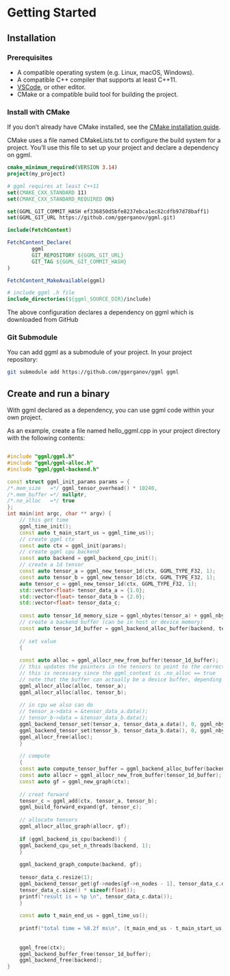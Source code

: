 # Getting Started

## Installation

### Prerequisites

- A compatible operating system (e.g. Linux, macOS, Windows).
- A compatible C++ compiler that supports at least C++11.
- [VSCode](https://code.visualstudio.com/), or other editor.
- CMake or a compatible build tool for building the project.

### Install with CMake

If you don’t already have CMake installed, see the [CMake installation guide](https://cmake.org/resources).

CMake uses a file named CMakeLists.txt to configure the build system for a project. You’ll use this file to set up your
project and declare a dependency on ggml.

```cmake
cmake_minimum_required(VERSION 3.14)
project(my_project)

# ggml requires at least C++11
set(CMAKE_CXX_STANDARD 11)
set(CMAKE_CXX_STANDARD_REQUIRED ON)

set(GGML_GIT_COMMIT_HASH ef336850d5bfe8237ebca1ec82cdfb97d78baff1)
set(GGML_GIT_URL https://github.com/ggerganov/ggml.git)

include(FetchContent)

FetchContent_Declare(
        ggml
        GIT_REPOSITORY ${GGML_GIT_URL}
        GIT_TAG ${GGML_GIT_COMMIT_HASH}
)

FetchContent_MakeAvailable(ggml)

# include ggml .h file
include_directories(${ggml_SOURCE_DIR}/include)
```

The above configuration declares a dependency on ggml which is downloaded from GitHub

### Git Submodule

You can add ggml as a submodule of your project. In your project repository:

```bash
git submodule add https://github.com/ggerganov/ggml ggml
```

## Create and run a binary

With ggml declared as a dependency, you can use ggml code within your own project.

As an example, create a file named hello_ggml.cpp in your project directory with the following contents:

```c++

#include "ggml/ggml.h"
#include "ggml/ggml-alloc.h"
#include "ggml/ggml-backend.h"

const struct ggml_init_params params = {
/*.mem_size   =*/ ggml_tensor_overhead() * 10240,
/*.mem_buffer =*/ nullptr,
/*.no_alloc   =*/ true
};
int main(int argc, char ** argv) {
    // this get time
    ggml_time_init();
    const auto t_main_start_us = ggml_time_us();
    // create ggml ctx
    const auto ctx = ggml_init(params);
    // create ggml cpu backend
    const auto backend = ggml_backend_cpu_init();
    // create a 1d tensor
    const auto tensor_a = ggml_new_tensor_1d(ctx, GGML_TYPE_F32, 1);
    const auto tensor_b = ggml_new_tensor_1d(ctx, GGML_TYPE_F32, 1);
    auto tensor_c = ggml_new_tensor_1d(ctx, GGML_TYPE_F32, 1);
    std::vector<float> tensor_data_a = {1.0};
    std::vector<float> tensor_data_b = {2.0};
    std::vector<float> tensor_data_c;
    
    const auto tensor_1d_memory_size = ggml_nbytes(tensor_a) + ggml_nbytes(tensor_b);
    // create a backend buffer (can be in host or device memory)
    const auto tensor_1d_buffer = ggml_backend_alloc_buffer(backend, tensor_1d_memory_size + 256);
    
    // set value
    {
    
    const auto alloc = ggml_allocr_new_from_buffer(tensor_1d_buffer);
    // this updates the pointers in the tensors to point to the correct location in the buffer
    // this is necessary since the ggml_context is .no_alloc == true
    // note that the buffer can actually be a device buffer, depending on the backend
    ggml_allocr_alloc(alloc, tensor_a);
    ggml_allocr_alloc(alloc, tensor_b);
    
    // in cpu we also can do
    // tensor_a->data = &tensor_data_a.data();
    // tensor_b->data = &tensor_data_b.data();
    ggml_backend_tensor_set(tensor_a, tensor_data_a.data(), 0, ggml_nbytes(tensor_a));
    ggml_backend_tensor_set(tensor_b, tensor_data_b.data(), 0, ggml_nbytes(tensor_b));
    ggml_allocr_free(alloc);
    }
    
    // compute
    {
    const auto compute_tensor_buffer = ggml_backend_alloc_buffer(backend, 656480);
    const auto allocr = ggml_allocr_new_from_buffer(tensor_1d_buffer);
    const auto gf = ggml_new_graph(ctx);
    
    // creat forward
    tensor_c = ggml_add(ctx, tensor_a, tensor_b);
    ggml_build_forward_expand(gf, tensor_c);
    
    // allocate tensors
    ggml_allocr_alloc_graph(allocr, gf);
    
    if (ggml_backend_is_cpu(backend)) {
    ggml_backend_cpu_set_n_threads(backend, 1);
    }
    
    ggml_backend_graph_compute(backend, gf);
    
    tensor_data_c.resize(1);
    ggml_backend_tensor_get(gf->nodes[gf->n_nodes - 1], tensor_data_c.data(), 0,
    tensor_data_c.size() * sizeof(float));
    printf("result is = %p \n", tensor_data_c.data());
    }
    
    const auto t_main_end_us = ggml_time_us();
    
    printf("total time = %8.2f ms\n", (t_main_end_us - t_main_start_us) / 1000.0f);
    
    
    ggml_free(ctx);
    ggml_backend_buffer_free(tensor_1d_buffer);
    ggml_backend_free(backend);
}
```
